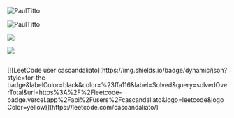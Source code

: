 <p><img src="https://github-readme-stats.vercel.app/api?username=PaulTitto&show_icons=true&theme=nightowl&locale=en" alt="PaulTitto" /></p>
<p><img src="https://github-readme-stats.vercel.app/api/top-langs?username=PaulTitto&show_icons=true&locale=en&layout=compact&theme=nightowl" alt="PaulTitto" /></p>
<p><img src="https://github-readme-streak-stats.herokuapp.com?user=PaulTitto&theme=algolia&date_format=M%20j%5B%2C%20Y%5D" /></p>
<p><img src="https://www.codewars.com/users/PaulTitto/badges/large" /></p>
<p><img src="" /></p>
[![LeetCode user cascandaliato](https://img.shields.io/badge/dynamic/json?style=for-the-badge&labelColor=black&color=%23ffa116&label=Solved&query=solvedOverTotal&url=https%3A%2F%2Fleetcode-badge.vercel.app%2Fapi%2Fusers%2Fcascandaliato&logo=leetcode&logoColor=yellow)](https://leetcode.com/cascandaliato/)
